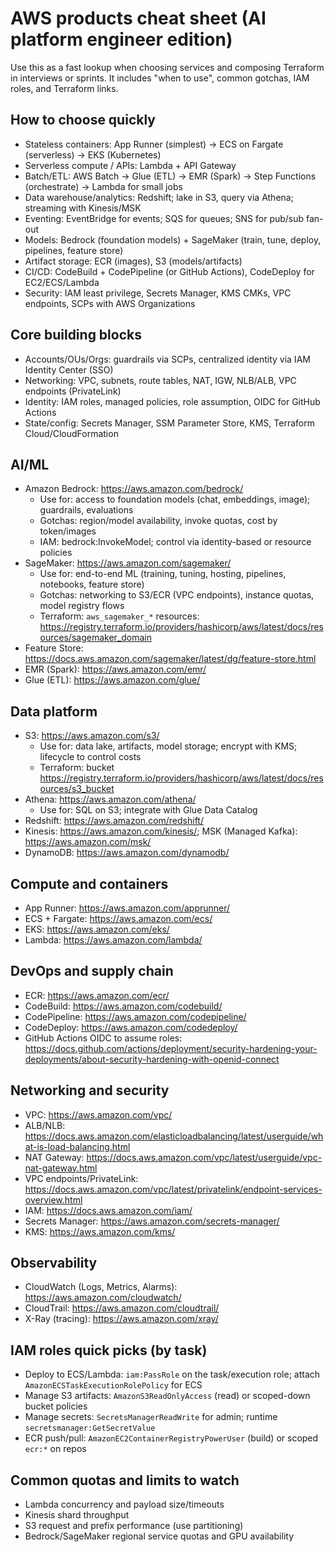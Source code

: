 # AWS products cheat sheet (AI platform engineer edition)

Use this as a fast lookup when choosing services and composing Terraform in interviews or sprints. It includes "when to use", common gotchas, IAM roles, and Terraform links.

## How to choose quickly

-  Stateless containers: App Runner (simplest) → ECS on Fargate (serverless) → EKS (Kubernetes)
-  Serverless compute / APIs: Lambda + API Gateway
-  Batch/ETL: AWS Batch → Glue (ETL) → EMR (Spark) → Step Functions (orchestrate) → Lambda for small jobs
-  Data warehouse/analytics: Redshift; lake in S3, query via Athena; streaming with Kinesis/MSK
-  Eventing: EventBridge for events; SQS for queues; SNS for pub/sub fan-out
-  Models: Bedrock (foundation models) + SageMaker (train, tune, deploy, pipelines, feature store)
-  Artifact storage: ECR (images), S3 (models/artifacts)
-  CI/CD: CodeBuild + CodePipeline (or GitHub Actions), CodeDeploy for EC2/ECS/Lambda
-  Security: IAM least privilege, Secrets Manager, KMS CMKs, VPC endpoints, SCPs with AWS Organizations

## Core building blocks

-  Accounts/OUs/Orgs: guardrails via SCPs, centralized identity via IAM Identity Center (SSO)
-  Networking: VPC, subnets, route tables, NAT, IGW, NLB/ALB, VPC endpoints (PrivateLink)
-  Identity: IAM roles, managed policies, role assumption, OIDC for GitHub Actions
-  State/config: Secrets Manager, SSM Parameter Store, KMS, Terraform Cloud/CloudFormation

## AI/ML

-  Amazon Bedrock: https://aws.amazon.com/bedrock/
   -  Use for: access to foundation models (chat, embeddings, image); guardrails, evaluations
   -  Gotchas: region/model availability, invoke quotas, cost by token/images
   -  IAM: bedrock:InvokeModel; control via identity-based or resource policies
-  SageMaker: https://aws.amazon.com/sagemaker/
   -  Use for: end-to-end ML (training, tuning, hosting, pipelines, notebooks, feature store)
   -  Gotchas: networking to S3/ECR (VPC endpoints), instance quotas, model registry flows
   -  Terraform: `aws_sagemaker_*` resources: https://registry.terraform.io/providers/hashicorp/aws/latest/docs/resources/sagemaker_domain
-  Feature Store: https://docs.aws.amazon.com/sagemaker/latest/dg/feature-store.html
-  EMR (Spark): https://aws.amazon.com/emr/
-  Glue (ETL): https://aws.amazon.com/glue/

## Data platform

-  S3: https://aws.amazon.com/s3/
   -  Use for: data lake, artifacts, model storage; encrypt with KMS; lifecycle to control costs
   -  Terraform: bucket https://registry.terraform.io/providers/hashicorp/aws/latest/docs/resources/s3_bucket
-  Athena: https://aws.amazon.com/athena/
   -  Use for: SQL on S3; integrate with Glue Data Catalog
-  Redshift: https://aws.amazon.com/redshift/
-  Kinesis: https://aws.amazon.com/kinesis/; MSK (Managed Kafka): https://aws.amazon.com/msk/
-  DynamoDB: https://aws.amazon.com/dynamodb/

## Compute and containers

-  App Runner: https://aws.amazon.com/apprunner/
-  ECS + Fargate: https://aws.amazon.com/ecs/
-  EKS: https://aws.amazon.com/eks/
-  Lambda: https://aws.amazon.com/lambda/

## DevOps and supply chain

-  ECR: https://aws.amazon.com/ecr/
-  CodeBuild: https://aws.amazon.com/codebuild/
-  CodePipeline: https://aws.amazon.com/codepipeline/
-  CodeDeploy: https://aws.amazon.com/codedeploy/
-  GitHub Actions OIDC to assume roles: https://docs.github.com/actions/deployment/security-hardening-your-deployments/about-security-hardening-with-openid-connect

## Networking and security

-  VPC: https://aws.amazon.com/vpc/
-  ALB/NLB: https://docs.aws.amazon.com/elasticloadbalancing/latest/userguide/what-is-load-balancing.html
-  NAT Gateway: https://docs.aws.amazon.com/vpc/latest/userguide/vpc-nat-gateway.html
-  VPC endpoints/PrivateLink: https://docs.aws.amazon.com/vpc/latest/privatelink/endpoint-services-overview.html
-  IAM: https://docs.aws.amazon.com/iam/
-  Secrets Manager: https://aws.amazon.com/secrets-manager/
-  KMS: https://aws.amazon.com/kms/

## Observability

-  CloudWatch (Logs, Metrics, Alarms): https://aws.amazon.com/cloudwatch/
-  CloudTrail: https://aws.amazon.com/cloudtrail/
-  X-Ray (tracing): https://aws.amazon.com/xray/

## IAM roles quick picks (by task)

-  Deploy to ECS/Lambda: `iam:PassRole` on the task/execution role; attach `AmazonECSTaskExecutionRolePolicy` for ECS
-  Manage S3 artifacts: `AmazonS3ReadOnlyAccess` (read) or scoped-down bucket policies
-  Manage secrets: `SecretsManagerReadWrite` for admin; runtime `secretsmanager:GetSecretValue`
-  ECR push/pull: `AmazonEC2ContainerRegistryPowerUser` (build) or scoped `ecr:*` on repos

## Common quotas and limits to watch

-  Lambda concurrency and payload size/timeouts
-  Kinesis shard throughput
-  S3 request and prefix performance (use partitioning)
-  Bedrock/SageMaker regional service quotas and GPU availability
